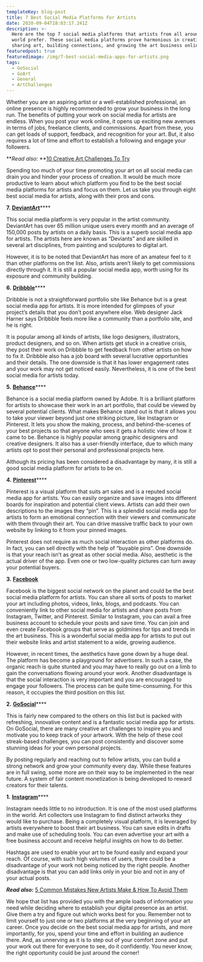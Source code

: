 ```yaml
---
templateKey: blog-post
title: 7 Best Social Media Platforms For Artists
date: 2020-09-04T18:03:17.241Z
description: >-
  Here are the top 7 social media platforms that artists from all around the
  world prefer. These social media platforms prove harmonious in creating and
  sharing art, building connections, and growing the art business online!
featuredpost: true
featuredimage: /img/7-best-social-media-apps-for-artists.png
tags:
  - GoSocial
  - GoArt
  - General
  - ArtChallenges
---
```

Whether you are an aspiring artist or a well-established professional, an online presence is highly recommended to grow your business in the long run. The benefits of putting your work on social media for artists are endless. When you post your work online, it opens up exciting new avenues in terms of jobs, freelance clients, and commissions. Apart from these, you can get loads of support, feedback, and recognition for your art. But, it also requires a lot of time and effort to establish a following and engage your followers.

**_Read also:_ **[10 Creative Art Challenges To Try](https://getgosocial.app/blog/2020-07-10-10-creative-art-challenges-to-try/)

Spending too much of your time promoting your art on all social media can drain you and hinder your process of creation. It would be much more productive to learn about which platform you find to be the best social media platforms for artists and focus on them. Let us take you through eight best social media for artists, along with their pros and cons.

**7.** [**DeviantArt**](https://www.deviantart.com/)****

This social media platform is very popular in the artist community. DeviantArt has over 65 million unique users every month and an average of 150,000 posts by artists on a daily basis. This is a superb social media app for artists. The artists here are known as “Deviants” and are skilled in several art disciplines, from painting and sculptures to digital art.

However, it is to be noted that DeviantArt has more of an amateur feel to it than other platforms on the list. Also, artists aren’t likely to get commissions directly through it. It is still a popular social media app, worth using for its exposure and community building.

 **6.** [**Dribbble**](https://dribbble.com/)****

Dribbble is not a straightforward portfolio site like Behance but is a great social media app for artists. It is more intended for glimpses of your project’s details that you don’t post anywhere else. Web designer Jack Harner says Dribbble feels more like a community than a portfolio site, and he is right.

It is popular among all kinds of artists, like logo designers, illustrators, product designers, and so on. When artists get stuck in a creative crisis, they post their work on Dribbble to get feedback from other artists on how to fix it. Dribbble also has a job board with several lucrative opportunities and their details. The one downside is that it has lower engagement rates and your work may not get noticed easily. Nevertheless, it is one of the best social media for artists today.

**5.** [**Behance**](https://www.behance.net/)****

Behance is a social media platform owned by Adobe. It is a brilliant platform for artists to showcase their work in an art portfolio, that could be viewed by several potential clients. What makes Behance stand out is that it allows you to take your viewer beyond just one striking picture, like Instagram or Pinterest. It lets you show the making, process, and behind-the-scenes of your best projects so that anyone who sees it gets a holistic view of how it came to be. Behance is highly popular among graphic designers and creative designers. It also has a user-friendly interface, due to which many artists opt to post their personal and professional projects here.

Although its pricing has been considered a disadvantage by many, it is still a good social media platform for artists to be on.

**4.** [**Pinterest**](https://pinterest.com)****

 Pinterest is a visual platform that suits art sales and is a reputed social media app for artists. You can easily organize and save images into different boards for inspiration and potential client views. Artists can add their own descriptions to the images they “pin”. This is a splendid social media app for artists to form an emotional connection with their viewers and communicate with them through their art. You can drive massive traffic back to your own website by linking to it from your pinned images. 

Pinterest does not require as much social interaction as other platforms do. In fact, you can sell directly with the help of “buyable pins”. One downside is that your reach isn’t as great as other social media. Also, aesthetic is the actual driver of the app. Even one or two low-quality pictures can turn away your potential buyers.

**3.** [**Facebook**](https://facebook.com) 

Facebook is the biggest social network on the planet and could be the best social media platform for artists. You can share all sorts of posts to market your art including photos, videos, links, blogs, and podcasts. You can conveniently link to other social media for artists and share posts from Instagram, Twitter, and Pinterest. Similar to Instagram, you can avail a free business account to schedule your posts and save time. You can join and even create Facebook groups that serve as goldmines for tips and trends in the art business. This is a wonderful social media app for artists to put out their website links and artist statement to a wide, growing audience.

However, in recent times, the aesthetics have gone down by a huge deal. The platform has become a playground for advertisers. In such a case, the organic reach is quite stunted and you may have to really go out on a limb to gain the conversations flowing around your work. Another disadvantage is that the social interaction is very important and you are encouraged to engage your followers. The process can be quite time-consuming. For this reason, it occupies the third position on this list.

**2.** [**GoSocial**](https://getgosocial.app/)****

 This is fairly new compared to the others on this list but is packed with refreshing, innovative content and is a fantastic social media app for artists. On GoSocial, there are many creative art challenges to inspire you and motivate you to keep track of your artwork. With the help of these cool streak-based challenges, you can post consistently and discover some stunning ideas for your own personal projects.

By posting regularly and reaching out to fellow artists, you can build a strong network and grow your community every day. While these features are in full swing, some more are on their way to be implemented in the near future. A system of fair content monetization is being developed to reward creators for their talents.

**1.** [**Instagram**](http://instagram.com/)****

Instagram needs little to no introduction. It is one of the most used platforms in the world. Art collectors use Instagram to find distinct artworks they would like to purchase. Being a completely visual platform, it is leveraged by artists everywhere to boost their art business. You can save edits in drafts and make use of scheduling tools. You can even advertise your art with a free business account and receive helpful insights on how to do better.

Hashtags are used to enable your art to be found easily and expand your reach. Of course, with such high volumes of users, there could be a disadvantage of your work not being noticed by the right people. Another disadvantage is that you can add links only in your bio and not in any of your actual posts.

**_Read also:_** [5 Common Mistakes New Artists Make & How To Avoid Them](https://getgosocial.app/blog/2020-07-10-5-common-mistakes-new-artists-make-how-to-avoid-them/)

We hope that list has provided you with the ample loads of information you need while deciding where to establish your digital presence as an artist. Give them a try and figure out which works best for you. Remember not to limit yourself to just one or two platforms at the very beginning of your art career. Once you decide on the best social media app for artists, and more importantly, for you, spend your time and effort in building an audience there. And, as unnerving as it is to step out of your comfort zone and put your work out there for everyone to see, do it confidently. You never know, the right opportunity could be just around the corner!
